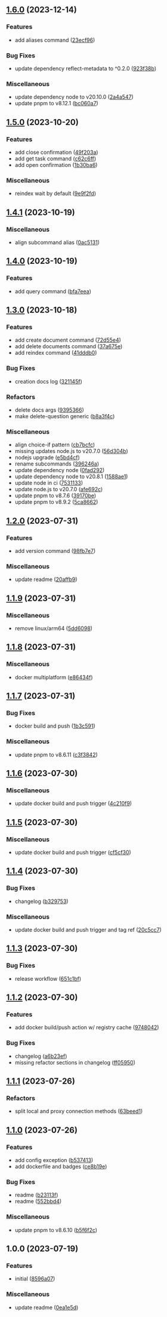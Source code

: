 

## [1.6.0](https://github.com/andreafspeziale/os-cli/compare/1.5.0...1.6.0) (2023-12-14)


### Features

* add aliases command ([23ecf96](https://github.com/andreafspeziale/os-cli/commit/23ecf96072be0b517cde7e5e0799361a03c6d749))


### Bug Fixes

* update dependency reflect-metadata to ^0.2.0 ([923f38b](https://github.com/andreafspeziale/os-cli/commit/923f38bfe1e0b337153b83cee95a19cd4fc4fab8))


### Miscellaneous

* update dependency node to v20.10.0 ([2a4a547](https://github.com/andreafspeziale/os-cli/commit/2a4a5474da89ebf10b0538979fcb0adc64675677))
* update pnpm to v8.12.1 ([bc060a7](https://github.com/andreafspeziale/os-cli/commit/bc060a781cf8fd21735a42f3fdef760981021383))

## [1.5.0](https://github.com/andreafspeziale/os-cli/compare/1.4.1...1.5.0) (2023-10-20)


### Features

* add close confirmation ([49f203a](https://github.com/andreafspeziale/os-cli/commit/49f203ae9d450ba28f2302437a7f4d8a7a515693))
* add get task command ([c62c6ff](https://github.com/andreafspeziale/os-cli/commit/c62c6ff771606d73b901e7a1ec7c389bf2e905dd))
* add open confirmation ([1b30ba6](https://github.com/andreafspeziale/os-cli/commit/1b30ba66e65763d2d0db439019e51b9a05871b75))


### Miscellaneous

* reindex wait by default ([9e9f2fd](https://github.com/andreafspeziale/os-cli/commit/9e9f2fd2be51edb63cf548b743d6d221bd65f202))

## [1.4.1](https://github.com/andreafspeziale/os-cli/compare/1.4.0...1.4.1) (2023-10-19)


### Miscellaneous

* align subcommand alias ([0ac5131](https://github.com/andreafspeziale/os-cli/commit/0ac513133b1a1db7c389494a3fee9a5ec0fa3112))

## [1.4.0](https://github.com/andreafspeziale/os-cli/compare/1.3.0...1.4.0) (2023-10-19)


### Features

* add query command ([bfa7eea](https://github.com/andreafspeziale/os-cli/commit/bfa7eeaacba55a2e4254b5a440bcf1da1c6fe17a))

## [1.3.0](https://github.com/andreafspeziale/os-cli/compare/1.2.0...1.3.0) (2023-10-18)


### Features

* add create document command ([72d55e4](https://github.com/andreafspeziale/os-cli/commit/72d55e411c871adffd627c407ad18469c35ea3ca))
* add delete documents command ([37a675e](https://github.com/andreafspeziale/os-cli/commit/37a675e1776df3562beee2d43b5f9a92508525a0))
* add reindex command ([41dddb0](https://github.com/andreafspeziale/os-cli/commit/41dddb0bb6796daae3f84622d0e4c2ad45aaa8f9))


### Bug Fixes

* creation docs log ([321145f](https://github.com/andreafspeziale/os-cli/commit/321145f38334db2710b0da021c3eb2a5166d7682))


### Refactors

* delete docs args ([9395366](https://github.com/andreafspeziale/os-cli/commit/939536673a0102e171e5896642a07c132ea71dd1))
* make delete-question generic ([b8a3f4c](https://github.com/andreafspeziale/os-cli/commit/b8a3f4cb5b6e2b44deab693ab98471b1ad1d6034))


### Miscellaneous

* align choice-if pattern ([cb7bcfc](https://github.com/andreafspeziale/os-cli/commit/cb7bcfc75359409ba851aa290d12a824e255188d))
* missing updates node.js to v20.7.0 ([56d304b](https://github.com/andreafspeziale/os-cli/commit/56d304b891e77e94a2d040f33052895d7a5109e8))
* nodejs upgrade ([e5bd4cf](https://github.com/andreafspeziale/os-cli/commit/e5bd4cfd237a579c52a23dcbc430916acf4bdfdb))
* rename subcommands ([396246a](https://github.com/andreafspeziale/os-cli/commit/396246a963b302a3578e3b872998ccc1821e574a))
* update dependency node ([0fad292](https://github.com/andreafspeziale/os-cli/commit/0fad29236f666c3b4b09c0aba2b9f0cd5c39c325))
* update dependency node to v20.8.1 ([1588ae1](https://github.com/andreafspeziale/os-cli/commit/1588ae1399aa6e0bdb27d3a387317446452ff02c))
* update node in ci ([7531133](https://github.com/andreafspeziale/os-cli/commit/75311334320b0ffb9ade04795bf19410c4320df5))
* update node.js to v20.7.0 ([afe692c](https://github.com/andreafspeziale/os-cli/commit/afe692cd35a979c7faf82c45ad2f6236f5a03ca0))
* update pnpm to v8.7.6 ([39170be](https://github.com/andreafspeziale/os-cli/commit/39170be2c728fd5323eb4963a09a80e4a25239b5))
* update pnpm to v8.9.2 ([5ca8662](https://github.com/andreafspeziale/os-cli/commit/5ca8662a289a97f0ace88cab7a2abfcf15a205d9))

## [1.2.0](https://github.com/andreafspeziale/os-cli/compare/1.1.9...1.2.0) (2023-07-31)


### Features

* add version command ([98fb7e7](https://github.com/andreafspeziale/os-cli/commit/98fb7e73b4339627780bd77f5f551bb1d2f3c918))


### Miscellaneous

* update readme ([20affb9](https://github.com/andreafspeziale/os-cli/commit/20affb9a6f0fcce3c8ebf01617afd31cc5799b55))

## [1.1.9](https://github.com/andreafspeziale/os-cli/compare/1.1.8...1.1.9) (2023-07-31)


### Miscellaneous

* remove linux/arm64 ([5dd6098](https://github.com/andreafspeziale/os-cli/commit/5dd60986633924018fdd3c4048e4d9418d4bc359))

## [1.1.8](https://github.com/andreafspeziale/os-cli/compare/1.1.7...1.1.8) (2023-07-31)


### Miscellaneous

* docker multiplatform ([e86434f](https://github.com/andreafspeziale/os-cli/commit/e86434ff1f07570a7a25444ce77c744e712b32b5))

## [1.1.7](https://github.com/andreafspeziale/os-cli/compare/1.1.6...1.1.7) (2023-07-31)


### Bug Fixes

* docker build and push ([1b3c591](https://github.com/andreafspeziale/os-cli/commit/1b3c591907f22b87b2c0a8af07ac98e68bace9b5))


### Miscellaneous

* update pnpm to v8.6.11 ([c3f3842](https://github.com/andreafspeziale/os-cli/commit/c3f3842524dd6de8b751f61aea1240ab7246f867))

## [1.1.6](https://github.com/andreafspeziale/os-cli/compare/1.1.5...1.1.6) (2023-07-30)


### Miscellaneous

* update docker build and push trigger ([4c210f9](https://github.com/andreafspeziale/os-cli/commit/4c210f9adbfa4e24fb228184313c3b8e682fb1dd))

## [1.1.5](https://github.com/andreafspeziale/os-cli/compare/1.1.4...1.1.5) (2023-07-30)


### Miscellaneous

* update docker build and push trigger ([cf5cf30](https://github.com/andreafspeziale/os-cli/commit/cf5cf30a942875191f4b99318b60c55a20228f9d))

## [1.1.4](https://github.com/andreafspeziale/os-cli/compare/1.1.3...1.1.4) (2023-07-30)


### Bug Fixes

* changelog ([b329753](https://github.com/andreafspeziale/os-cli/commit/b329753117eb1f71dbbb5589328867df5ab70be0))


### Miscellaneous

* update docker build and push trigger and tag ref ([20c5cc7](https://github.com/andreafspeziale/os-cli/commit/20c5cc7cc9a39e396a8c62dcd4ae306fd1f74cda))

## [1.1.3](https://github.com/andreafspeziale/os-cli/compare/1.1.2...1.1.3) (2023-07-30)


### Bug Fixes

* release workflow ([651c1bf](https://github.com/andreafspeziale/os-cli/commit/651c1bf2a1d05b84f38e491f2869e4abbc78c086))

## [1.1.2](https://github.com/andreafspeziale/os-cli/compare/1.1.1...1.1.2) (2023-07-30)


### Features

* add docker build/push action w/ registry cache ([9748042](https://github.com/andreafspeziale/os-cli/commit/974804200be6b986dd25a103d147714ce7daff56))


### Bug Fixes

* changelog ([a6b23ef](https://github.com/andreafspeziale/os-cli/commit/a6b23ef57cf39022464d7fcc75105e9858c93a25))
* missing refactor sections in changelog ([ff05950](https://github.com/andreafspeziale/os-cli/commit/ff05950ac3d0de1b50faaf4418c1c88ad4e9dc52))

## [1.1.1](https://github.com/andreafspeziale/os-cli/compare/1.1.0...1.1.1) (2023-07-26)


### Refactors

* split local and proxy connection methods ([63beed1](https://github.com/andreafspeziale/os-cli/commit/63beed113aea666da1c005760080273fb1c9d0d3))

## [1.1.0](https://github.com/andreafspeziale/os-cli/compare/1.0.0...1.1.0) (2023-07-26)


### Features

* add config exception ([b537413](https://github.com/andreafspeziale/os-cli/commit/b5374136241906954f5408fb26926d4015ed2153))
* add dockerfile and badges ([ce8b19e](https://github.com/andreafspeziale/os-cli/commit/ce8b19e6d57a18a55314c84e1a3a111acaa06603))


### Bug Fixes

* readme ([b23113f](https://github.com/andreafspeziale/os-cli/commit/b23113f9c6ae078a467aa8d1630b0f35285e35e1))
* readme ([552bbd4](https://github.com/andreafspeziale/os-cli/commit/552bbd49aebab3c45e0a8b969c8db99a389a138c))


### Miscellaneous

* update pnpm to v8.6.10 ([b5f6f2c](https://github.com/andreafspeziale/os-cli/commit/b5f6f2c6fdac704d26dc5eb7433b11b71d93c374))

## 1.0.0 (2023-07-19)


### Features

* initial ([8596a07](https://github.com/andreafspeziale/os-cli/commit/8596a0712095ac1a00b7651a6c54b8bb6a5477d8))


### Miscellaneous

* update readme ([0ea1e5d](https://github.com/andreafspeziale/os-cli/commit/0ea1e5da7b413fe91489d438a2ff0052e7ce9647))